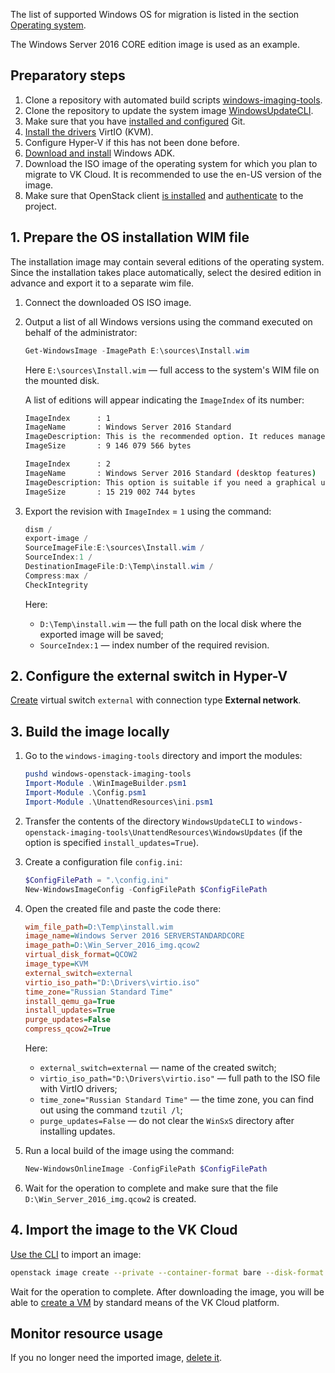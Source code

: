 <info>

The list of supported Windows OS for migration is listed in the section [Operating system](../../concepts/vm-concept#operating-system).

</info>

The Windows Server 2016 CORE edition image is used as an example.

## Preparatory steps

1. Clone a repository with automated build scripts [windows-imaging-tools](https://github.com/cloudbase/windows-imaging-tools).
1. Clone the repository to update the system image [WindowsUpdateCLI](https://github.com/cloudbase/WindowsUpdateCLI/tree/216d0e832a3a1e4a681409792210fb97938e41b9).
1. Make sure that you have [installed and configured](https://git-scm.com/book/en/v2/Getting-Started-Installing-Git) Git.
1. [Install the drivers](https://fedorapeople.org/groups/virt/virtio-win/direct-downloads/archive-virtio/virtio-win-0.1.225-1/virtio-win.iso) VirtIO (KVM).
1. Configure Hyper-V if this has not been done before.
1. [Download and install](https://learn.microsoft.com/ru-ru/windows-hardware/get-started/adk-install) Windows ADK.
1. Download the ISO image of the operating system for which you plan to migrate to VK Cloud. It is recommended to use the en-US version of the image.
1. Make sure that OpenStack client [is installed](/en/manage/tools-for-using-services/openstack-cli#1--install-the-openstack-client) and [authenticate](/en/manage/tools-for-using-services/openstack-cli#3--complete-authentication) to the project.

## 1. Prepare the OS installation WIM file

<info>

The installation image may contain several editions of the operating system. Since the installation takes place automatically, select the desired edition in advance and export it to a separate wim file.

</info>

1. Connect the downloaded OS ISO image.
1. Output a list of all Windows versions using the command executed on behalf of the administrator:

    ```powershell
    Get-WindowsImage -ImagePath E:\sources\Install.wim
    ```

    Here `E:\sources\Install.wim` — full access to the system's WIM file on the mounted disk.

    A list of editions will appear indicating the `ImageIndex` of its number:

    ```bash
    ImageIndex      : 1
    ImageName       : Windows Server 2016 Standard
    ImageDescription: This is the recommended option. It reduces management and maintenance by installing only what is required for most applications and server roles. It does not include a graphical user interface, but you can fully manage the server locally or remotely using Windows PowerShell or other tools. See the section "Windows Server Installation Options".
    ImageSize       : 9 146 079 566 bytes

    ImageIndex      : 2
    ImageName       : Windows Server 2016 Standard (desktop features)
    ImageDescription: This option is suitable if you need a graphical user interface (for example, to ensure backward compatibility of an application that cannot work when installing the main server components). All server roles and components are supported. More detailed: "Windows Server Installation Options".
    ImageSize       : 15 219 002 744 bytes
    ```

1. Export the revision with `ImageIndex` = `1` using the command:

    ```powershell
    dism /
    export-image /
    SourceImageFile:E:\sources\Install.wim /
    SourceIndex:1 /
    DestinationImageFile:D:\Temp\install.wim /
    Compress:max /
    CheckIntegrity
    ```

    Here:

    - `D:\Temp\install.wim` — the full path on the local disk where the exported image will be saved;
    - `SourceIndex:1` — index number of the required revision.

## 2. Configure the external switch in Hyper-V

[Create](https://learn.microsoft.com/ru-ru/windows-server/virtualization/hyper-v/get-started/create-a-virtual-switch-for-hyper-v-virtual-machines?tabs=hyper-v-manager#create-a-virtual-switch) virtual switch `external` with connection type **External network**.

## 3. Build the image locally

1. Go to the `windows-imaging-tools` directory and import the modules:

    ```powershell
    pushd windows-openstack-imaging-tools
    Import-Module .\WinImageBuilder.psm1
    Import-Module .\Config.psm1
    Import-Module .\UnattendResources\ini.psm1
    ```

1. Transfer the contents of the directory `WindowsUpdateCLI` to `windows-openstack-imaging-tools\UnattendResources\WindowsUpdates` (if the option is specified `install_updates=True`).
1. Create a configuration file `config.ini`:

    ```powershell
    $ConfigFilePath = ".\config.ini"
    New-WindowsImageConfig -ConfigFilePath $ConfigFilePath
    ```

1. Open the created file and paste the code there:

    ```ini
    wim_file_path=D:\Temp\install.wim
    image_name=Windows Server 2016 SERVERSTANDARDCORE
    image_path=D:\Win_Server_2016_img.qcow2
    virtual_disk_format=QCOW2
    image_type=KVM
    external_switch=external
    virtio_iso_path="D:\Drivers\virtio.iso"
    time_zone="Russian Standard Time"
    install_qemu_ga=True
    install_updates=True
    purge_updates=False
    compress_qcow2=True
    ```

    Here:

    - `external_switch=external` — name of the created switch;
    - `virtio_iso_path="D:\Drivers\virtio.iso"` — full path to the ISO file with VirtIO drivers;
    - `time_zone="Russian Standard Time"` — the time zone, you can find out using the command `tzutil /l`;
    - `purge_updates=False` — do not clear the `WinSxS` directory after installing updates.

1. Run a local build of the image using the command:

    ```powershell
    New-WindowsOnlineImage -ConfigFilePath $ConfigFilePath
    ```

1. Wait for the operation to complete and make sure that the file `D:\Win_Server_2016_img.qcow2` is created.

## 4. Import the image to the VK Cloud

[Use the CLI](../../instructions/vm-images/vm-images-manage#import-obraza) to import an image:

```bash
openstack image create --private --container-format bare --disk-format qcow2 --file D:\Win_Server_2016_img.qcow2 --property hw_qemu_guest_agent=yes --property store=s3 --property min_ram=2048 --property os_require_quiesce=yes --property min_disk=40 --property os_type=windows --property os_admin_user=Administrator --property mcs:lic:mswinsrv=true --property mcs_name='Windows Server 2016 Standard (en)' --property mcs_os_distro='server' --property mcs_os_edition='std' --property mcs_os_type='windows' --property mcs_os_lang='en' --property mcs_os_type='windows' --property mcs_os_version='2016' --property os_distro='win2k16' <image name>
```

Wait for the operation to complete. After downloading the image, you will be able to [create a VM](../../instructions/vm/vm-create/) by standard means of the VK Cloud platform.

## Monitor resource usage

If you no longer need the imported image, [delete it](../../instructions/vm-images/vm-images-manage#deleting-an-image).
